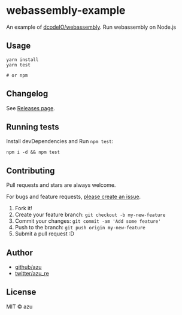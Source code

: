 # webassembly-example

An example of [dcodeIO/webassembly](https://github.com/dcodeIO/webassembly "dcodeIO/webassembly").
Run webassembly on Node.js

## Usage

    yarn install
    yarn test

    # or npm

## Changelog

See [Releases page](https://github.com/azu/webassembly-example/releases).

## Running tests

Install devDependencies and Run `npm test`:

    npm i -d && npm test

## Contributing

Pull requests and stars are always welcome.

For bugs and feature requests, [please create an issue](https://github.com/azu/webassembly-example/issues).

1. Fork it!
2. Create your feature branch: `git checkout -b my-new-feature`
3. Commit your changes: `git commit -am 'Add some feature'`
4. Push to the branch: `git push origin my-new-feature`
5. Submit a pull request :D

## Author

- [github/azu](https://github.com/azu)
- [twitter/azu_re](https://twitter.com/azu_re)

## License

MIT © azu
